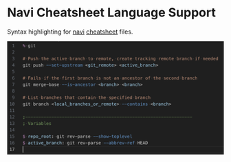 # Navi Cheatsheet Language Support

Syntax highlighting for [navi](https://github.com/yanivmo/navi/tree/master)
[cheatsheet](https://github.com/yanivmo/navi/blob/master/docs/cheatsheet_syntax.md) files.

![Syntax highlighting](images/syntax-highlighting-example.png)
